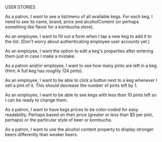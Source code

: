 USER STORIES

As a patron, I want to see a list/menu of all available kegs. For each keg, I need to see its name, brand, price and alcoholContent (or perhaps something like flavor for a kombucha store).

As an employee, I want to fill out a form when I tap a new keg to add it to the list. (Don't worry about authenticating employee user accounts yet.)

As an employee, I want the option to edit a keg's properties after entering them just in case I make a mistake.

As a patron and/or employee, I want to see how many pints are left in a keg. (Hint: A full keg has roughly 124 pints).

As an employee, I want to be able to click a button next to a keg whenever I sell a pint of it. This should decrease the number of pints left by 1.

As an employee, I want to be able to see kegs with less than 10 pints left so I can be ready to change them.

As a patron, I want to have kegs prices to be color-coded for easy readability. Perhaps based on their price (greater or less than $5 per pint, perhaps) or the particular style of beer or kombucha.

As a patron, I want to use the alcohol content property to display stronger beers differently than weaker beers.
